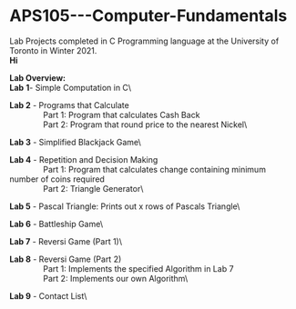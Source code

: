 # APS105---Computer-Fundamentals
Lab Projects completed in C Programming language at the University of Toronto in Winter 2021.\
**Hi**

**Lab Overview:**\
**Lab** **1**- Simple Computation in C\

**Lab 2** - Programs that Calculate\
&nbsp; &nbsp; &nbsp; &nbsp; &nbsp; &nbsp; &nbsp; &nbsp;Part 1: Program that calculates Cash Back\
&nbsp; &nbsp; &nbsp; &nbsp; &nbsp; &nbsp; &nbsp; &nbsp;Part 2: Program that round price to the nearest Nickel\ 

**Lab 3** - Simplified Blackjack Game\

**Lab 4** - Repetition and Decision Making\
&nbsp; &nbsp; &nbsp; &nbsp; &nbsp; &nbsp; &nbsp; &nbsp;Part 1: Program that calculates change containing minimum number of coins required\
&nbsp; &nbsp; &nbsp; &nbsp; &nbsp; &nbsp; &nbsp; &nbsp;Part 2: Triangle Generator\
       
**Lab 5** - Pascal Triangle: Prints out x rows of Pascals Triangle\

**Lab 6** - Battleship Game\

**Lab 7** - Reversi Game (Part 1)\

**Lab 8** - Reversi Game (Part 2)\
&nbsp; &nbsp; &nbsp; &nbsp; &nbsp; &nbsp; &nbsp; &nbsp;Part 1: Implements the specified Algorithm in Lab 7\
&nbsp; &nbsp; &nbsp; &nbsp; &nbsp; &nbsp; &nbsp; &nbsp;Part 2: Implements our own Algorithm\
      
**Lab 9** - Contact List\

